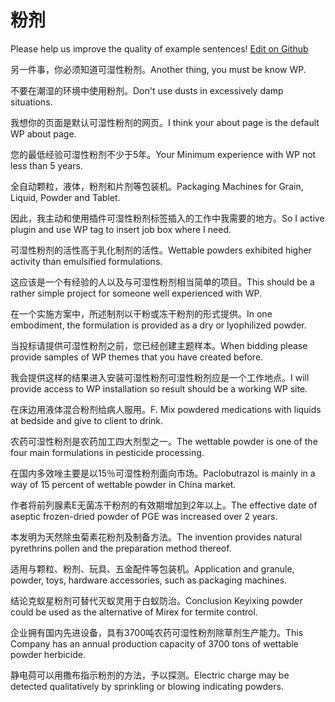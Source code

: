 # 粉剂

Please help us improve the quality of example sentences! [Edit on Github](https://github.com/jiyushe/jiyu-example-sentence-source/blob/main/chinese/fenji_2.md)

<p><span class="chinese">另一件事，你必须知道可湿性粉剂。</span><span class="english">Another thing, you must be know WP.</span></p>

<p><span class="chinese">不要在潮湿的环境中使用粉剂。</span><span class="english">Don't use dusts in excessively damp situations.</span></p>

<p><span class="chinese">我想你的页面是默认可湿性粉剂的网页。</span><span class="english">I think your about page is the default WP about page.</span></p>

<p><span class="chinese">您的最低经验可湿性粉剂不少于5年。</span><span class="english">Your Minimum experience with WP not less than 5 years.</span></p>

<p><span class="chinese">全自动颗粒，液体，粉剂和片剂等包装机。</span><span class="english">Packaging Machines for Grain, Liquid, Powder and Tablet.</span></p>

<p><span class="chinese">因此，我主动和使用插件可湿性粉剂标签插入的工作中我需要的地方。</span><span class="english">So I active plugin and use WP tag to insert job box where I need.</span></p>

<p><span class="chinese">可湿性粉剂的活性高于乳化制剂的活性。</span><span class="english">Wettable powders exhibited higher activity than emulsified formulations.</span></p>

<p><span class="chinese">这应该是一个有经验的人以及与可湿性粉剂相当简单的项目。</span><span class="english">This should be a rather simple project for someone well experienced with WP.</span></p>

<p><span class="chinese">在一个实施方案中，所述制剂以干粉或冻干粉剂的形式提供。</span><span class="english">In one embodiment, the formulation is provided as a dry or lyophilized powder.</span></p>

<p><span class="chinese">当投标请提供可湿性粉剂之前，您已经创建主题样本。</span><span class="english">When bidding please provide samples of WP themes that you have created before.</span></p>

<p><span class="chinese">我会提供这样的结果进入安装可湿性粉剂可湿性粉剂应是一个工作地点。</span><span class="english">I will provide access to WP installation so result should be a working WP site.</span></p>

<p><span class="chinese">在床边用液体混合粉剂给病人服用。</span><span class="english">F. Mix powdered medications with liquids at bedside and give to client to drink.</span></p>

<p><span class="chinese">农药可湿性粉剂是农药加工四大剂型之一。</span><span class="english">The wettable powder is one of the four main formulations in pesticide processing.</span></p>

<p><span class="chinese">在国内多效唑主要是以15％可湿性粉剂面向市场。</span><span class="english">Paclobutrazol is mainly in a way of 15 percent of wettable powder in China market.</span></p>

<p><span class="chinese">作者将前列腺素E无菌冻干粉剂的有效期增加到2年以上。</span><span class="english">The effective date of aseptic frozen-dried powder of PGE was increased over 2 years.</span></p>

<p><span class="chinese">本发明为天然除虫菊素花粉剂及制备方法。</span><span class="english">The invention provides natural pyrethrins pollen and the preparation method thereof.</span></p>

<p><span class="chinese">适用与颗粒、粉剂、玩具、五金配件等包装机。</span><span class="english">Application and granule, powder, toys, hardware accessories, such as packaging machines.</span></p>

<p><span class="chinese">结论克蚁星粉剂可替代灭蚁灵用于白蚁防治。</span><span class="english">Conclusion Keyixing powder could be used as the alternative of Mirex for termite control.</span></p>

<p><span class="chinese">企业拥有国内先进设备，具有3700吨农药可湿性粉剂除草剂生产能力。</span><span class="english">This Company has an annual production capacity of 3700 tons of wettable powder herbicide.</span></p>

<p><span class="chinese">静电荷可以用撒布指示粉剂的方法，予以探测。</span><span class="english">Electric charge may be detected qualitatively by sprinkling or blowing indicating powders.</span></p>

